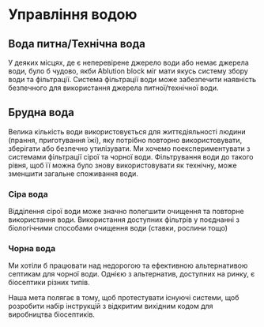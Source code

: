 # Управління водою

## Вода питна/Технічна вода
У деяких місцях, де є неперевірене джерело води або немає джерела води, було б чудово, якби Ablution block міг мати якусь систему збору води та фільтрації.
Система фільтрації води може забезпечити наявність безпечного для використання джерела питної/технічної води.


## Брудна вода
Велика кількість води використовується для життєдіяльності людини (прання, приготування їжі), яку потрібно повторно використовувати, зберігати або безпечно утилізувати.
Ми хочемо поекспериментувати з системами фільтрації сірої та чорної води.
Фільтрування води до такого рівня, щоб її можна було знову використовувати як технічну, може зменшити загальне споживання води.

### Сіра вода
Відділення сірої води може значно полегшити очищення та повторне використання води. Використання доступних фільтрів у поєднанні з біологічними способами очищення води (ставки, рослини тощо)



### Чорна вода
Ми хотіли б працювати над недорогою та ефективною альтернативою септикам для чорної води. Однією з альтернатив, доступних на ринку, є біосептики різних типів.



Наша мета полягає в тому, щоб протестувати існуючі системи, щоб розробити набір інструкцій з відкритим вихідним кодом для виробництва біосептиків.
